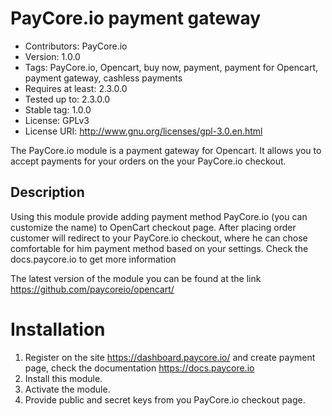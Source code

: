 # PayCore.io payment gateway #
- Contributors: PayCore.io
- Version: 1.0.0
- Tags: PayCore.io, Opencart, buy now, payment, payment for Opencart, payment gateway, cashless payments
- Requires at least: 2.3.0.0
- Tested up to: 2.3.0.0
- Stable tag: 1.0.0
- License: GPLv3
- License URI: http://www.gnu.org/licenses/gpl-3.0.en.html

The PayCore.io module is a payment gateway for Opencart. It allows you to accept payments for your orders on the your PayCore.io checkout.

## Description ##
Using this module provide adding payment method PayCore.io (you can customize the name) to OpenCart checkout page. After placing order customer will redirect to your PayCore.io checkout, where he can chose comfortable for him payment method based on your settings. Check the docs.paycore.io to get more information

The latest version of the module you can be found at the link https://github.com/paycoreio/opencart/

# Installation #
1. Register on the site https://dashboard.paycore.io/ and create payment page, check the documentation https://docs.paycore.io
2. Install this module.
3. Activate the module.
4. Provide public and secret keys from you PayCore.io checkout page.
